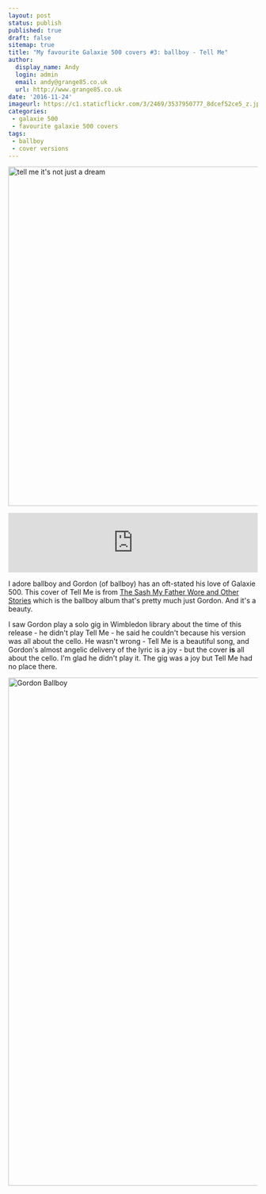 ```yaml
---
layout: post
status: publish
published: true
draft: false
sitemap: true
title: "My favourite Galaxie 500 covers #3: ballboy - Tell Me"
author:
  display_name: Andy
  login: admin
  email: andy@grange85.co.uk
  url: http://www.grange85.co.uk
date: '2016-11-24'
imageurl: https://c1.staticflickr.com/3/2469/3537950777_8dcef52ce5_z.jpg
categories:
 - galaxie 500
 - favourite galaxie 500 covers
tags:
 - ballboy
 - cover versions
---
```

<a data-flickr-embed="true"  href="https://www.flickr.com/photos/kome8/15956480751/" title="tell me it&#x27;s not just a dream"><img src="https://c8.staticflickr.com/9/8636/15956480751_d63c0279b0_b.jpg" width="1024" height="684" alt="tell me it&#x27;s not just a dream"></a>

<iframe style="border: 0; width: 100%; height: 120px;" src="https://bandcamp.com/EmbeddedPlayer/album=3471517667/size=large/bgcol=ffffff/linkcol=0687f5/tracklist=false/artwork=small/track=3505964779/transparent=true/" seamless><a href="http://ballboy.bandcamp.com/album/the-sash-my-father-wore-and-other-stories">The Sash My Father Wore And Other Stories by ballboy</a></iframe>

<p>I adore ballboy and Gordon (of ballboy) has an oft-stated his love of Galaxie 500. This cover of Tell Me is from <a href="https://ballboy.bandcamp.com/album/the-sash-my-father-wore-and-other-stories">The Sash My Father Wore and Other Stories</a> which is the ballboy album that's pretty much just Gordon. And it's a beauty.</p>

<p>I saw Gordon play a solo gig in Wimbledon library about the time of this release - he didn't play Tell Me - he said he couldn't because his version was all about the cello. He wasn't wrong - Tell Me is a beautiful song, and Gordon's almost angelic delivery of the lyric is a joy - but the cover <b>is</b> all about the cello. I'm glad he didn't play it. The gig was a joy but Tell Me had no place there.</p>

<a data-flickr-embed="true"  href="https://www.flickr.com/photos/grange85/1983031/in/photolist-bauc-baug-5KxgrC-9zJUR7" title="Gordon Ballboy"><img src="https://c8.staticflickr.com/1/2/1983031_e150d94529_b.jpg" width="768" height="1024" alt="Gordon Ballboy"></a>
